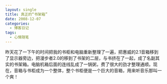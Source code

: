 ```yaml
---
layout: single
title: 真正的“书架箱”
date: 2008-12-07
categories:
  - 博客日记
tags:
  - 心情随笔
---
```


昨天花了一下午的时间把我的书柜和电脑重新整理了一遍，把惠威的2.1音箱移到了显示器旁边，把漫步者2.0的移到了书架的二层，与书挤在了一起，成了名副其实的书架箱。电脑机箱后面的连线乱成了一锅粥，费了很大的劲才整理通顺。现在，音箱与书柜成为一个整体，整个书柜便是一个巨大的音箱，用来听音乐那叫一个爽！
